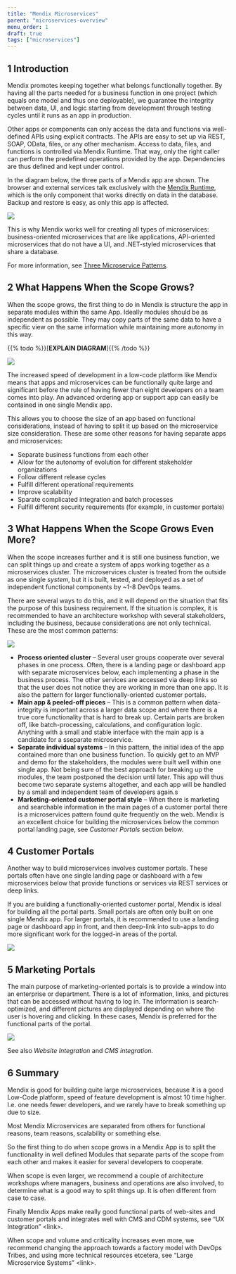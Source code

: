```yaml
---
title: "Mendix Microservices"
parent: "microservices-overview"
menu_order: 1
draft: true
tags: ["microservices"]
---
```


## 1 Introduction

Mendix promotes keeping together what belongs functionally together. By having all the parts needed for a business function in one project (which equals one model and thus one deployable), we guarantee the integrity between data, UI, and logic starting from development through testing cycles until it runs as an app in production. 

Other apps or components can only access the data and functions via well-defined APIs using explicit contracts. The APIs are easy to set up via REST, SOAP, OData, files, or any other mechanism. Access to data, files, and functions is controlled via Mendix Runtime. That way, only the right caller can perform the predefined operations provided by the app. Dependencies are thus defined and kept under control.

In the diagram below, the three parts of a Mendix app are shown. The browser and external services talk exclusively with the [Mendix Runtime](/refguide/runtime), which is the only component that works directly on data in the database. Backup and restore is easy, as only this app is affected.

![](attachments/mendix-microservices2/mm-intro.png)

This is why Mendix works well for creating all types of microservices: business-oriented microservices that are like applications, API-oriented microservices that do not have a UI, and .NET-styled microservices that share a database. 

For more information, see [Three Microservice Patterns](three-microservice-patterns).

## 2 What Happens When the Scope Grows?

When the scope grows, the first thing to do in Mendix is structure the app in separate modules within the same App. Ideally modules should be as independent as possible. They may copy parts of the same data to have a specific view on the same information while maintaining more autonomy in this way.

{{% todo %}}[**EXPLAIN DIAGRAM**]{{% /todo %}}

![](attachments/mendix-microservices2/med-large.png)

The increased speed of development in a low-code platform like Mendix means that apps and microservices can be functionally quite large and significant before the rule of having fewer than eight developers on a team comes into play. An advanced ordering app or support app can easily be contained in one single Mendix app. 

This allows you to choose the size of an app based on functional considerations, instead of having to split it up based on the microservice size consideration. These are some other reasons for having separate apps and microservices: 

* Separate business functions from each other
* Allow for the autonomy of evolution for different stakeholder organizations
* Follow different release cycles
* Fulfill different operational requirements
* Improve scalability
* Sparate complicated integration and batch processes
* Fulfill different security requirements (for example, in customer portals)

## 3 What Happens When the Scope Grows Even More?

When the scope increases further and it is still one business function, we can split things up and create a system of apps working together as a microservices cluster. The microservices cluster is treated from the outside as one single *system*, but it is built, tested, and deployed as a set of independent functional components by \~1-8 DevOps teams.

There are several ways to do this, and it will depend on the situation that fits the purpose of this business requirement. If the situation is complex, it is recommended to have an architecture workshop with several stakeholders, including the business, because considerations are not only technical. These are the most common patterns:

![](attachments/mendix-microservices2/456bcf30eaba56cf7662aa79fd05b595.png)

-   **Process oriented cluster** – Several user groups cooperate over several phases in one process. Often, there is a landing page or dashboard app with separate microservices below, each implementing a phase in the business process. The other services are accessed via deep links so that the user does not notice they are working in more than one app. It is also the pattern for larger functionally-oriented customer portals.
-   **Main app & peeled-off pieces** – This is a common pattern when data-integrity is important across a larger data scope and where there is a true core functionality that is hard to break up. Certain parts are broken off, like batch-processing, calculations, and configuration logic. Anything with a small and stable interface with the main app is a candidate for a sseparate microservice.
-   **Separate individual systems** – In this pattern, the initial idea of the app contained more than one business function. To quickly get to an MVP and demo for the stakeholders, the modules were built well within one single app. Not being sure of the best approach for breaking up the modules, the team postponed the decision until later. This app will thus become two separate systems altogether, and each app will be handled by a small and    independent team of developers again.s
-   **Marketing-oriented customer portal style** – When there is marketing and searchable information in the main pages of a customer portal there is a microservices pattern found quite frequently on the web. Mendix is an excellent choice for building the microservices below the common portal landing page, see *Customer Portals* section below.

## 4 Customer Portals

Another way to build microservices involves customer portals. These portals often have one single landing page or dashboard with a few microservices below that provide functions or services via REST services or deep links.

If you are building a functionally-oriented customer portal, Mendix is ideal for building all the portal parts. Small portals are often only built on one single Mendix app. For larger portals, it is recommended to use a landing page or dashboard app in front, and then deep-link into sub-apps to do more significant work for the logged-in areas of the portal.

![](attachments/mendix-microservices2/a05438a93029fe91c09b5220690fbfe9.png)

## 5 Marketing Portals

The main purpose of marketing-oriented portals is to provide a window into an enterprise or department. There is a lot of information, links, and pictures that can be accessed without having to log in. The information is search-optimized, and different pictures are displayed depending on where the user is hovering and clicking. In these cases, Mendix is preferred for the functional parts of the portal.

![](attachments/mendix-microservices2/6037a9057fb734f0c06fd62ce660d57c.png)

See also *Website Integration* and *CMS integration.*

## 6 Summary

Mendix is good for building quite large microservices, because it is a good Low-Code platform, speed of feature development is almost 10 time higher. I.e. one needs fewer developers, and we rarely have to break something up due to size.

Most Mendix Microservices are separated from others for functional reasons, team reasons, scalability or something else.

So the first thing to do when scope grows in a Mendix App is to split the functionality in well defined Modules that separate parts of the scope from each other and makes it easier for several developers to cooperate.

When scope is even larger, we recommend a couple of architecture workshops where managers, business and operations are also involved, to determine what is a good way to split things up. It is often different from case to case.

Finally Mendix Apps make really good functional parts of web-sites and customer portals and integrates well with CMS and CDM systems, see “UX Integration” \<link\>.

When scope and volume and criticality increases even more, we recommend changing the approach towards a factory model with DevOps Tribes, and using more technical resources etcetera, see “Large Microservice Systems” \<link\>.
